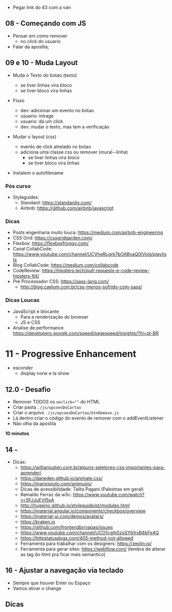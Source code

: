 - Pegar link do 43 com a van

## 08 - Começando com JS
- Pensar em como remover
    - no click do usuario
- Falar da apostila;

## 09 e 10 - Muda Layout
- Muda o Texto do botao (texto)
    - se tiver linhas vira bloco
    - se tiver bloco vira linhas
- Fluxo
    - dev: adicionar um evento no botao
    - usuario: intrage
    - usuario: da um click
    - dev: mudar o texto, mas tem a verificação

- Mudar o layout (css)
    - evento de click atrelado no botao
    - adiciona uma classe css ou remover (mural--linha)
        - se tiver linhas vira bloco
        - se tiver bloco vira linhas
- Instalem o autofilename

### Pós curso
- Styleguides: 
    - Standard: https://standardjs.com/
    - Airbnb: https://github.com/airbnb/javascript

### Dicas
- Posts engenharia muito louca: https://medium.com/airbnb-engineering
- CSS Grid: https://cssgridgarden.com/
- Flexbox: https://flexboxfroggy.com/
- Canal CollabCode: https://www.youtube.com/channel/UCVheRLgrk7bOAByaQ0IVolg/playlists
- Blog CollabCode: https://medium.com/collabcode
- CodeReview: https://hipsters.tech/pull-requests-e-code-review-hipsters-64/
- Pré Processador CSS: https://sass-lang.com/
    - http://blog.caelum.com.br/css-menos-sofrido-com-sass/

### Dicas Loucas
- JavaScript é blocante
    - Para a renderização do browser
    - JS e CSS
- Analise de performance
https://developers.google.com/speed/pagespeed/insights/?hl=pt-BR

# 11 - Progressive Enhancement
- esconder
    - display none e ta show

## 12.0 - Desafio
- Remover TODOS os `onclick=""` do HTML
- Criar pasta `./js/opcoesDoCartao`
- Criar o arquivo `./js/opcoesDoCartao/btnRemove.js`
- Lá dentro criar o código do evento de remover com o addEventListener
- Não olha da apostila 

**10 minutos**


## 14 - 

- Dicas:
    - https://willianjusten.com.br/alguns-seletores-css-importantes-para-aprender/
    - https://daneden.github.io/animate.css/
    - https://mariosouto.com/animusjs/
    - Dicas de acessibilidade: Talita Pagani (Palestras em geral)
    - Reinaldo Ferraz da w3c: https://www.youtube.com/watch?v=5FJJuEVt5sA
    - http://hugeinc.github.io/styleguide/pt/modules.html
    - https://material.angular.io/components/checkbox/overview
    - https://material-ui.com/demos/avatars/
    - https://kraken.io
    - https://github.com/frontendbr/vagas/issues
    - https://www.youtube.com/channel/UCO1cgjhGzsSYb1rsB4bFe4Q
    - https://httpstatusdogs.com/405-method-not-allowed
    - Ferramenta para trabalhar com os designers: https://zeplin.io/
    - Ferramenta para gerar sites: https://webflow.com/ (lembra de alterar as tag do html pra ficar mais semantico)

## 16 - Ajustar a navegação via teclado

- Sempre que houver Enter ou Espaço
- Vamos ativar o change

## Dicas